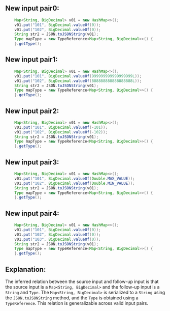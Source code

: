 ## New input pair0:
```java
    Map<String, BigDecimal> v01 = new HashMap<>();
    v01.put("101", BigDecimal.valueOf(0));
    v01.put("102", BigDecimal.valueOf(0));
    String str2 = JSON.toJSONString(v01);
    Type mapType = new TypeReference<Map<String, BigDecimal>>() {
    }.getType();
```

## New input pair1:
```java
    Map<String, BigDecimal> v01 = new HashMap<>();
    v01.put("101", BigDecimal.valueOf(999999999999999999L));
    v01.put("102", BigDecimal.valueOf(888888888888888888L));
    String str2 = JSON.toJSONString(v01);
    Type mapType = new TypeReference<Map<String, BigDecimal>>() {
    }.getType();
```

## New input pair2:
```java
    Map<String, BigDecimal> v01 = new HashMap<>();
    v01.put("101", BigDecimal.valueOf(-101));
    v01.put("102", BigDecimal.valueOf(-102));
    String str2 = JSON.toJSONString(v01);
    Type mapType = new TypeReference<Map<String, BigDecimal>>() {
    }.getType();
```

## New input pair3:
```java
    Map<String, BigDecimal> v01 = new HashMap<>();
    v01.put("101", BigDecimal.valueOf(Double.MAX_VALUE));
    v01.put("102", BigDecimal.valueOf(Double.MIN_VALUE));
    String str2 = JSON.toJSONString(v01);
    Type mapType = new TypeReference<Map<String, BigDecimal>>() {
    }.getType();
```

## New input pair4:
```java
    Map<String, BigDecimal> v01 = new HashMap<>();
    v01.put("101", BigDecimal.valueOf(0));
    v01.put("102", BigDecimal.valueOf(0));
    v01.put("103", BigDecimal.valueOf(0));
    String str2 = JSON.toJSONString(v01);
    Type mapType = new TypeReference<Map<String, BigDecimal>>() {
    }.getType();
```

## Explanation:
The inferred relation between the source input and follow-up input is that the source input is a `Map<String, BigDecimal>` and the follow-up input is a `String` and `Type`. The `Map<String, BigDecimal>` is serialized to a `String` using the `JSON.toJSONString` method, and the `Type` is obtained using a `TypeReference`. This relation is generalizable across valid input pairs.
